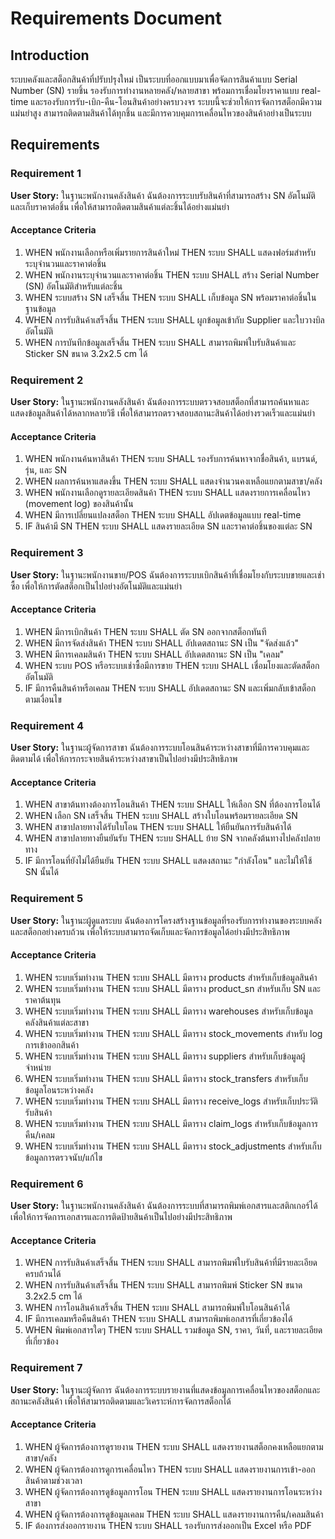 # Requirements Document

## Introduction

ระบบคลังและสต็อกสินค้าที่ปรับปรุงใหม่ เป็นระบบที่ออกแบบมาเพื่อจัดการสินค้าแบบ Serial Number (SN) รายชิ้น รองรับการทำงานหลายคลัง/หลายสาขา พร้อมการเชื่อมโยงราคาแบบ real-time และรองรับการรับ-เบิก-คืน-โอนสินค้าอย่างครบวงจร ระบบนี้จะช่วยให้การจัดการสต็อกมีความแม่นยำสูง สามารถติดตามสินค้าได้ทุกชิ้น และมีการควบคุมการเคลื่อนไหวของสินค้าอย่างเป็นระบบ

## Requirements

### Requirement 1

**User Story:** ในฐานะพนักงานคลังสินค้า ฉันต้องการระบบรับสินค้าที่สามารถสร้าง SN อัตโนมัติและเก็บราคาต่อชิ้น เพื่อให้สามารถติดตามสินค้าแต่ละชิ้นได้อย่างแม่นยำ

#### Acceptance Criteria

1. WHEN พนักงานเลือกหรือเพิ่มรายการสินค้าใหม่ THEN ระบบ SHALL แสดงฟอร์มสำหรับระบุจำนวนและราคาต่อชิ้น
2. WHEN พนักงานระบุจำนวนและราคาต่อชิ้น THEN ระบบ SHALL สร้าง Serial Number (SN) อัตโนมัติสำหรับแต่ละชิ้น
3. WHEN ระบบสร้าง SN เสร็จสิ้น THEN ระบบ SHALL เก็บข้อมูล SN พร้อมราคาต่อชิ้นในฐานข้อมูล
4. WHEN การรับสินค้าเสร็จสิ้น THEN ระบบ SHALL ผูกข้อมูลเข้ากับ Supplier และใบวางบิลอัตโนมัติ
5. WHEN การบันทึกข้อมูลเสร็จสิ้น THEN ระบบ SHALL สามารถพิมพ์ใบรับสินค้าและ Sticker SN ขนาด 3.2x2.5 cm ได้

### Requirement 2

**User Story:** ในฐานะพนักงานคลังสินค้า ฉันต้องการระบบตรวจสอบสต็อกที่สามารถค้นหาและแสดงข้อมูลสินค้าได้หลากหลายวิธี เพื่อให้สามารถตรวจสอบสถานะสินค้าได้อย่างรวดเร็วและแม่นยำ

#### Acceptance Criteria

1. WHEN พนักงานค้นหาสินค้า THEN ระบบ SHALL รองรับการค้นหาจากชื่อสินค้า, แบรนด์, รุ่น, และ SN
2. WHEN ผลการค้นหาแสดงขึ้น THEN ระบบ SHALL แสดงจำนวนคงเหลือแยกตามสาขา/คลัง
3. WHEN พนักงานเลือกดูรายละเอียดสินค้า THEN ระบบ SHALL แสดงรายการเคลื่อนไหว (movement log) ของสินค้านั้น
4. WHEN มีการเปลี่ยนแปลงสต็อก THEN ระบบ SHALL อัปเดตข้อมูลแบบ real-time
5. IF สินค้ามี SN THEN ระบบ SHALL แสดงรายละเอียด SN และราคาต่อชิ้นของแต่ละ SN

### Requirement 3

**User Story:** ในฐานะพนักงานขาย/POS ฉันต้องการระบบเบิกสินค้าที่เชื่อมโยงกับระบบขายและเช่าซื้อ เพื่อให้การตัดสต็อกเป็นไปอย่างอัตโนมัติและแม่นยำ

#### Acceptance Criteria

1. WHEN มีการเบิกสินค้า THEN ระบบ SHALL ตัด SN ออกจากสต็อกทันที
2. WHEN มีการจัดส่งสินค้า THEN ระบบ SHALL อัปเดตสถานะ SN เป็น "จัดส่งแล้ว"
3. WHEN มีการเคลมสินค้า THEN ระบบ SHALL อัปเดตสถานะ SN เป็น "เคลม"
4. WHEN ระบบ POS หรือระบบเช่าซื้อมีการขาย THEN ระบบ SHALL เชื่อมโยงและตัดสต็อกอัตโนมัติ
5. IF มีการคืนสินค้าหรือเคลม THEN ระบบ SHALL อัปเดตสถานะ SN และเพิ่มกลับเข้าสต็อกตามเงื่อนไข

### Requirement 4

**User Story:** ในฐานะผู้จัดการสาขา ฉันต้องการระบบโอนสินค้าระหว่างสาขาที่มีการควบคุมและติดตามได้ เพื่อให้การกระจายสินค้าระหว่างสาขาเป็นไปอย่างมีประสิทธิภาพ

#### Acceptance Criteria

1. WHEN สาขาต้นทางต้องการโอนสินค้า THEN ระบบ SHALL ให้เลือก SN ที่ต้องการโอนได้
2. WHEN เลือก SN เสร็จสิ้น THEN ระบบ SHALL สร้างใบโอนพร้อมรายละเอียด SN
3. WHEN สาขาปลายทางได้รับใบโอน THEN ระบบ SHALL ให้ยืนยันการรับสินค้าได้
4. WHEN สาขาปลายทางยืนยันรับ THEN ระบบ SHALL ย้าย SN จากคลังต้นทางไปคลังปลายทาง
5. IF มีการโอนที่ยังไม่ได้ยืนยัน THEN ระบบ SHALL แสดงสถานะ "กำลังโอน" และไม่ให้ใช้ SN นั้นได้

### Requirement 5

**User Story:** ในฐานะผู้ดูแลระบบ ฉันต้องการโครงสร้างฐานข้อมูลที่รองรับการทำงานของระบบคลังและสต็อกอย่างครบถ้วน เพื่อให้ระบบสามารถจัดเก็บและจัดการข้อมูลได้อย่างมีประสิทธิภาพ

#### Acceptance Criteria

1. WHEN ระบบเริ่มทำงาน THEN ระบบ SHALL มีตาราง products สำหรับเก็บข้อมูลสินค้า
2. WHEN ระบบเริ่มทำงาน THEN ระบบ SHALL มีตาราง product_sn สำหรับเก็บ SN และราคาต้นทุน
3. WHEN ระบบเริ่มทำงาน THEN ระบบ SHALL มีตาราง warehouses สำหรับเก็บข้อมูลคลังสินค้าแต่ละสาขา
4. WHEN ระบบเริ่มทำงาน THEN ระบบ SHALL มีตาราง stock_movements สำหรับ log การเข้าออกสินค้า
5. WHEN ระบบเริ่มทำงาน THEN ระบบ SHALL มีตาราง suppliers สำหรับเก็บข้อมูลผู้จำหน่าย
6. WHEN ระบบเริ่มทำงาน THEN ระบบ SHALL มีตาราง stock_transfers สำหรับเก็บข้อมูลโอนระหว่างคลัง
7. WHEN ระบบเริ่มทำงาน THEN ระบบ SHALL มีตาราง receive_logs สำหรับเก็บประวัติรับสินค้า
8. WHEN ระบบเริ่มทำงาน THEN ระบบ SHALL มีตาราง claim_logs สำหรับเก็บข้อมูลการคืน/เคลม
9. WHEN ระบบเริ่มทำงาน THEN ระบบ SHALL มีตาราง stock_adjustments สำหรับเก็บข้อมูลการตรวจนับ/แก้ไข

### Requirement 6

**User Story:** ในฐานะพนักงานคลังสินค้า ฉันต้องการระบบที่สามารถพิมพ์เอกสารและสติกเกอร์ได้ เพื่อให้การจัดการเอกสารและการติดป้ายสินค้าเป็นไปอย่างมีประสิทธิภาพ

#### Acceptance Criteria

1. WHEN การรับสินค้าเสร็จสิ้น THEN ระบบ SHALL สามารถพิมพ์ใบรับสินค้าที่มีรายละเอียดครบถ้วนได้
2. WHEN การรับสินค้าเสร็จสิ้น THEN ระบบ SHALL สามารถพิมพ์ Sticker SN ขนาด 3.2x2.5 cm ได้
3. WHEN การโอนสินค้าเสร็จสิ้น THEN ระบบ SHALL สามารถพิมพ์ใบโอนสินค้าได้
4. IF มีการเคลมหรือคืนสินค้า THEN ระบบ SHALL สามารถพิมพ์เอกสารที่เกี่ยวข้องได้
5. WHEN พิมพ์เอกสารใดๆ THEN ระบบ SHALL รวมข้อมูล SN, ราคา, วันที่, และรายละเอียดที่เกี่ยวข้อง

### Requirement 7

**User Story:** ในฐานะผู้จัดการ ฉันต้องการระบบรายงานที่แสดงข้อมูลการเคลื่อนไหวของสต็อกและสถานะคลังสินค้า เพื่อให้สามารถติดตามและวิเคราะห์การจัดการสต็อกได้

#### Acceptance Criteria

1. WHEN ผู้จัดการต้องการดูรายงาน THEN ระบบ SHALL แสดงรายงานสต็อกคงเหลือแยกตามสาขา/คลัง
2. WHEN ผู้จัดการต้องการดูการเคลื่อนไหว THEN ระบบ SHALL แสดงรายงานการเข้า-ออกสินค้าตามช่วงเวลา
3. WHEN ผู้จัดการต้องการดูข้อมูลการโอน THEN ระบบ SHALL แสดงรายงานการโอนระหว่างสาขา
4. WHEN ผู้จัดการต้องการดูข้อมูลเคลม THEN ระบบ SHALL แสดงรายงานการคืน/เคลมสินค้า
5. IF ต้องการส่งออกรายงาน THEN ระบบ SHALL รองรับการส่งออกเป็น Excel หรือ PDF